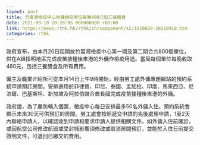 ```yaml
---
layout: post
title: 竹篙灣檢疫中心外傭檢疫單位每晚480元包三餐膳食　
date: 2021-09-10 20:28:05.000000000 +08:00
link: https://news.rthk.hk/rthk/ch/component/k2/1610029-20210910.htm
categories: rthk
---
```


政府宣布，由本月20日起開放竹篙灣檢疫中心第一期及第二期合共800個單位，供在A組指明地區完成疫苗接種後來港的外傭作檢疫用途。當局每個單位每晚收取480元，包括三餐膳食及所有費用。

僱主及職業介紹所可從本月14日上午9時開始，經由勞工處外傭專題網站的預約系統申請預訂房間。安排適用於菲律賓、印尼、泰國、孟加拉、印度、馬來西亞、尼泊爾、巴基斯坦、新加坡及阿拉伯聯合酋長國完成疫苗接種後來港的外傭。

政府說，為了嚴防輸入個案，檢疫中心每日安排最多50名外傭入住。預約系統會顯示未來30天可供預訂的房間。勞工處會按照遞交申請的先後處理申請，1至2天內聯絡申請人，以確認收到申請和要求申請人提供相關文件。如外傭入住前確診，或因航空公司修改航班或受封城影響須修改或取消房間預訂，並能於入住日前提交證明文件，可退回已繳交的費用。
